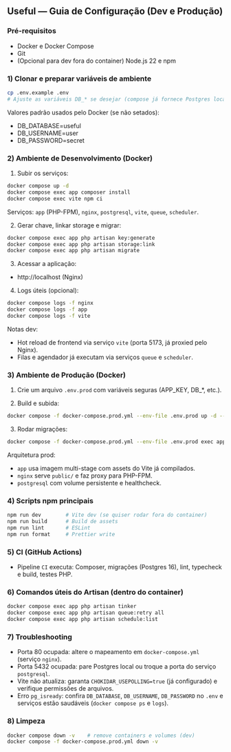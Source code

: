 ## Useful — Guia de Configuração (Dev e Produção)

### Pré-requisitos
- Docker e Docker Compose
- Git
- (Opcional para dev fora do container) Node.js 22 e npm

### 1) Clonar e preparar variáveis de ambiente
```bash
cp .env.example .env
# Ajuste as variáveis DB_* se desejar (compose já fornece Postgres local)
```

Valores padrão usados pelo Docker (se não setados):
- DB_DATABASE=useful
- DB_USERNAME=user
- DB_PASSWORD=secret

### 2) Ambiente de Desenvolvimento (Docker)
1. Subir os serviços:
```bash
docker compose up -d
docker compose exec app composer install
docker compose exec vite npm ci
```
Serviços: `app` (PHP-FPM), `nginx`, `postgresql`, `vite`, `queue`, `scheduler`.

2. Gerar chave, linkar storage e migrar:
```bash
docker compose exec app php artisan key:generate
docker compose exec app php artisan storage:link
docker compose exec app php artisan migrate
```

3. Acessar a aplicação:
- http://localhost (Nginx)

4. Logs úteis (opcional):
```bash
docker compose logs -f nginx
docker compose logs -f app
docker compose logs -f vite
```

Notas dev:
- Hot reload de frontend via serviço `vite` (porta 5173, já proxied pelo Nginx).
- Filas e agendador já executam via serviços `queue` e `scheduler`.

### 3) Ambiente de Produção (Docker)
1. Crie um arquivo `.env.prod` com variáveis seguras (APP_KEY, DB_*, etc.).

2. Build e subida:
```bash
docker compose -f docker-compose.prod.yml --env-file .env.prod up -d --build
```

3. Rodar migrações:
```bash
docker compose -f docker-compose.prod.yml --env-file .env.prod exec app php artisan migrate --force
```

Arquitetura prod:
- `app` usa imagem multi-stage com assets do Vite já compilados.
- `nginx` serve `public/` e faz proxy para PHP-FPM.
- `postgresql` com volume persistente e healthcheck.

### 4) Scripts npm principais
```bash
npm run dev        # Vite dev (se quiser rodar fora do container)
npm run build      # Build de assets
npm run lint       # ESLint
npm run format     # Prettier write
```

### 5) CI (GitHub Actions)
- Pipeline `CI` executa: Composer, migrações (Postgres 16), lint, typecheck e build, testes PHP.

### 6) Comandos úteis do Artisan (dentro do container)
```bash
docker compose exec app php artisan tinker
docker compose exec app php artisan queue:retry all
docker compose exec app php artisan schedule:list
```

### 7) Troubleshooting
- Porta 80 ocupada: altere o mapeamento em `docker-compose.yml` (serviço `nginx`).
- Porta 5432 ocupada: pare Postgres local ou troque a porta do serviço `postgresql`.
- Vite não atualiza: garanta `CHOKIDAR_USEPOLLING=true` (já configurado) e verifique permissões de arquivos.
- Erro `pg_isready`: confira `DB_DATABASE`, `DB_USERNAME`, `DB_PASSWORD` no `.env` e serviços estão saudáveis (`docker compose ps` e `logs`).

### 8) Limpeza
```bash
docker compose down -v    # remove containers e volumes (dev)
docker compose -f docker-compose.prod.yml down -v
```